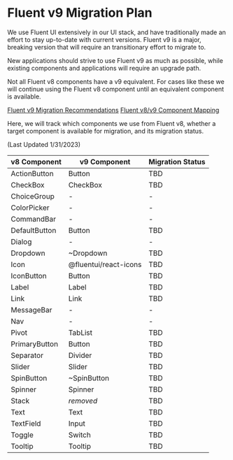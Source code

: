# Fluent v9 Migration Plan

We use Fluent UI extensively in our UI stack, and have traditionally made an effort to stay up-to-date with current versions. Fluent v9 is a major, breaking version that will require an transitionary effort to migrate to. 

New applications should strive to use Fluent v9 as much as possible, while existing components and applications will require an upgrade path.

Not all Fluent v8 components have a v9 equivalent. For cases like these we will continue using the Fluent v8 component until an equivalent component is available.

[Fluent v9 Migration Recommendations](https://react.fluentui.dev/?path=/docs/concepts-migration-getting-started--page)
[Fluent v8/v9 Component Mapping](https://react.fluentui.dev/?path=/docs/concepts-migration-from-v8-component-mapping--page)

Here, we will track which components we use from Fluent v8, whether a target component is available for migration, and its migration status.

(Last Updated 1/31/2023)

v8 Component | v9 Component | Migration Status
--- | --- | ---
ActionButton | Button | TBD
CheckBox | CheckBox | TBD
ChoiceGroup | - | -
ColorPicker | - | -
CommandBar | - | -
DefaultButton | Button | TBD
Dialog | - | -
Dropdown | ~Dropdown | TBD
Icon | @fluentui/react-icons | TBD
IconButton | Button | TBD
Label | Label | TBD
Link | Link | TBD
MessageBar | - | -
Nav | - | -
Pivot | TabList | TBD
PrimaryButton | Button | TBD
Separator | Divider | TBD
Slider | Slider | TBD
SpinButton | ~SpinButton | TBD
Spinner | Spinner | TBD
Stack | _removed_ | TBD
Text | Text | TBD
TextField | Input | TBD
Toggle | Switch | TBD
Tooltip| Tooltip | TBD